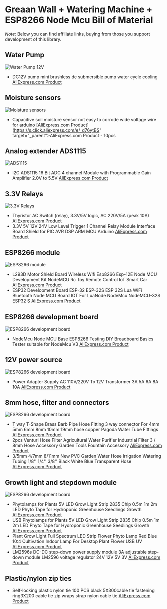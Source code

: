 # Greaan Wall + Watering Machine + ESP8266 Node Mcu Bill of Material

*Note:* Below you can find affiliate links, buying from those you support development of this library.

## Water Pump

![Water Pump 12V](./../images/bom/water_pump.jpg)

- DC12V pump mini brushless dc submersible pump water cycle cooling [AliExpress.com Product](https://s.click.aliexpress.com/e/_Bf9Lvmsu) </a>

## Moisture sensors

![Moisture sensors](./../images/bom/capacitive_soil_moisture_sensor.jpg)

- Capacitive soil moisture sensor not easy to corrode wide voltage wire for arduino [AliExpress.com Product](https://s.click.aliexpress.com/e/_d76ytBS" target="_parent">AliExpress.com Product - 10pcs</a>

## Analog extender ADS1115

![ADS1115](./../images/bom/ads1115.jpg)

- I2C ADS1115 16 Bit ADC 4 channel Module with Programmable Gain Amplifier 2.0V to 5.5V [AliExpress.com Product](https://s.click.aliexpress.com/e/_dXel4C0)

## 3.3V Relays

![3.3V Relays](./../images/bom/3.3V_relay.jpg)

- Thyristor AC Switch (relay), 3.3V/5V logic, AC 220V/5A (peak 10A) [AliExpress.com Product](https://s.click.aliexpress.com/e/_d8EjZzI)
- 3.3V 5V 12V 24V Low Level Trigger 1 Channel Relay Module Interface Board Shield for PIC AVR DSP ARM MCU Arduino [AliExpress.com Product](https://s.click.aliexpress.com/e/_dZJLRYU)

## ESP8266 module

![ESP8266 module](./../images/bom/esp8266.webp)

- L293D Motor Shield Board Wireless Wifi Esp8266 Esp-12E Node MCU Development Kit NodeMCU Rc Toy Remote Control IoT Smart Car [AliExpress.com Product](https://s.click.aliexpress.com/e/_dXiRNkc)
- ESP32 Development Board ESP-32 ESP-32S ESP 32S Lua WiFi Bluetooth Node MCU Board IOT For LuaNode NodeMcu NodeMCU-32S ESP32 S [AliExpress.com Product](https://s.click.aliexpress.com/e/_BfZLenyU)

## ESP8266 development board

![ESP8266 development board](./../images/bom/esp8266_node_mcu_dev_board.jpg)

- NodeMcu Node MCU Base ESP8266 Testing DIY Breadboard Basics Tester suitable for NodeMcu V3 [AliExpress.com Product](https://s.click.aliexpress.com/e/_d89DjJa)

## 12V power source

![ESP8266 development board](./../images/bom/power_adapter.webp)

- Power Adapter Supply AC 110V/220V To 12V  Transformer 3A 5A 6A 8A 10A [AliExpress.com Product](https://s.click.aliexpress.com/e/_dWtz1GU)

## 8mm hose, filter and connectors

![ESP8266 development board](./../images/bom/hose_splitter.webp)

- T way T-Shape Brass Barb Pipe Hose Fitting 3 way connector For 4mm 5mm 6mm 8mm 10mm 19mm hose copper Pagoda Water Tube Fittings [AliExpress.com Product](https://s.click.aliexpress.com/e/_dV8zvJ6)
- 2pcs Venturi Hose Filter Agricultural Water Purifier Industrial Filter 3 / 8mm Hose Accessory Garden Tools Fountain Accessory [AliExpress.com Product](https://s.click.aliexpress.com/e/_d8sxiRe)
- 3/5mm 4/7mm 8/11mm New PVC Garden Water Hose Irrigation Watering Tubing 1/8'' 1/4'' 3/8'' Black White Blue Transparent Hose [AliExpress.com Product](https://s.click.aliexpress.com/e/_dS1djpq)

## Growth light and stepdown module

![ESP8266 development board](./../images/bom/growth_light.jpg)

- Phytolamps for Plants 5V LED Grow Light Strip 2835 Chip 0.5m 1m 2m LED Phyto Tape for Hydroponic Greenhouse Seedlings Growth [AliExpress.com Product](https://s.click.aliexpress.com/e/_dYde1VQ)
- USB Phytolamps for Plants 5V LED Grow Light Strip 2835 Chip 0.5m 1m 2m LED Phyto Tape for Hydroponic Greenhouse Seedlings Growth [AliExpress.com Product](https://s.click.aliexpress.com/e/_d7z4tj6)
- Plant Grow Light Full Spectrum LED Strip Flower Phyto Lamp Red Blue 10:4 Cultivation Indoor Lamp For Desktop Plant Flower USB UV [AliExpress.com Product](https://s.click.aliexpress.com/e/_d8Ijb2C)
- LM2596s DC-DC step-down power supply module 3A adjustable step-down module LM2596 voltage regulator 24V 12V 5V 3V [AliExpress.com Product](https://s.click.aliexpress.com/e/_dSJVG56)

## Plastic/nylon zip ties

- Self-locking plastic nylon tie 100 PCS black 5X300cable tie fastening ring3X200 cable tie zip wraps strap nylon cable tie [AliExpress.com Product](https://s.click.aliexpress.com/e/_dVu9dCy)
